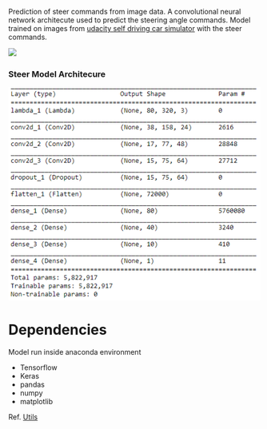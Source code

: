 
Prediction of steer commands from image data. A convolutional neural network architecute used to predict the steering angle commands. Model trained on images from [udacity self driving car simulator](https://github.com/udacity/self-driving-car-sim) with the steer commands. 

[![](https://img.youtube.com/vi/qW4gyWMdvYU/0.jpg)](https://youtu.be/qW4gyWMdvYU)

### Steer Model Architecure
![](https://github.com/mymultiverse/SelfDrivingCar/blob/master/Steer%20Model/steer_model.PNG)

# Dependencies
Model run inside anaconda environment
* Tensorflow 
* Keras
* pandas
* numpy
* matplotlib

Ref. 
[Utils](https://github.com/naokishibuya/car-behavioral-cloning)
